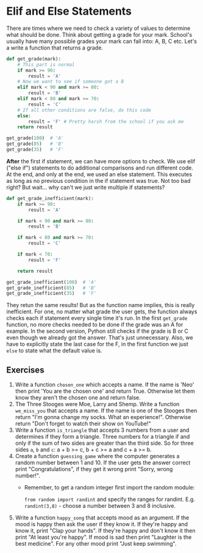 # Elif and Else Statements

There are times where we need to check a variety of values to determine what should be done. Think about getting a grade for your mark. School's usually have many possible grades your mark can fall into: A, B, C etc. Let's a write a function that returns a grade.

```python
def get_grade(mark):
    # This part is normal
    if mark >= 90:
        result = 'A'
    # Now we want to see if someone got a B
    elif mark < 90 and mark >= 80:
        result = 'B'
    elif mark < 80 and mark >= 70:
        result = 'C'
    # If all other conditions are false, do this code
    else:
        result = 'F' # Pretty harsh from the school if you ask me
    return result

get_grade(100)  # 'A'
get_grade(85)   # 'B'
get_grade(35)   # 'F'
```

**After** the first if statement, we can have more options to check. We use elif \("else if"\) statements to do additional comparisons and run different code. At the end, and only at the end, we used an else statement. This executes as long as no previous condition in the if statement was true. Not too bad right? But wait... why can't we just write multiple if statements?

```python
def get_grade_inefficient(mark):
    if mark >= 90:
        result = 'A'

    if mark < 90 and mark >= 80:
        result = 'B'

    if mark < 80 and mark >= 70:
        result = 'C'

    if mark < 70:
        result = 'F'

    return result

get_grade_inefficient(100)  # 'A'
get_grade_inefficient(85)   # 'B'
get_grade_inefficient(35)   # 'F'
```

They retun the same results! But as the function name implies, this is really inefficient. For one, no matter what grade the user gets, the function always checks each if statement every single time it's run. In the first `get_grade` function, no more checks needed to be done if the grade was an A for example. In the second version, Python still checks if the grade is B or C even though we already got the answer. That's just unnecessary. Also, we have to explicitly state the last case for the F, in the first function we just `else` to state what the default value is.

## Exercises

1. Write a function `chosen_one` which accepts a name. If the name is 'Neo' then print 'You are the chosen one' and return True. Otherwise let them know they aren't the chosen one and return false.
2. The Three Stooges were Moe, Larry and Shemp. Write a function `we_miss_you` that accepts a name. If the name is one of the Stooges then return "I'm gonna change my socks. What an experience!". Otherwise return "Don't forget to watch their show on YouTube!"
3. Write a function `is_triangle` that accepts 3 numbers from a user and determines if they form a triangle. Three numbers for a triangle if and only if the sum of two sides are greater than the third side. So for three sides `a`, `b` and `c`: a + b &gt;= c, b + c &gt;= a and c + a &gt;= b.
4. Create a function `guessing_game` where the computer generates a random number between 1 and 10. If the user gets the answer correct print "Congratulations", if they get it wrong print "Sorry, wrong number!".
   * Remember, to get a random integer first import the random module:

     `from random import randint` and specify the ranges for randint. E.g. `randint(3,8)` - choose a number between 3 and 8 inclusive.
5. Write a function `happy_song` that accepts mood as an argument. If the mood is happy then ask the user if they know it. If they're happy and know it, print "Clap your hands". If they're happy and don't know it then print "At least you're happy". If mood is sad then print "Laughter is the best medicine". For any other mood print "Just keep swimming".



